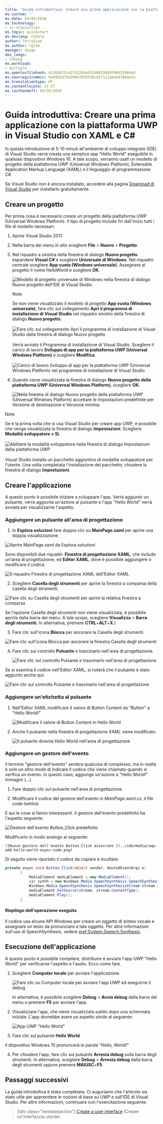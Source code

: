```yaml
---
title: 'Guida introduttiva: Creare una prima applicazione con la piattaforma UWP in Visual Studio con XAML e C# | Microsoft Docs'
ms.custom: ''
ms.date: 04/04/2018
ms.technology:
- vs-acquisition
ms.topic: quickstart
ms.devlang: CSharp
author: TerryGLee
ms.author: tglee
manager: douge
dev_langs:
- CSharp
ms.workload:
- multiple
ms.openlocfilehash: d1263b752a27522b9a551d8015689f60422984ad
ms.sourcegitcommit: 6a9d5bd75e50947659fd6c837111a6a547884e2a
ms.translationtype: HT
ms.contentlocale: it-IT
ms.lasthandoff: 04/16/2018
---
```

# <a name="quickstart-create-your-first-universal-windows-platform-application-in-visual-studio-with-xaml-and-c35"></a>Guida introduttiva: Creare una prima applicazione con la piattaforma UWP in Visual Studio con XAML e C&#35;

In questa introduzione di 5-10 minuti all'ambiente di sviluppo integrato (IDE) di Visual Studio verrà creata una semplice app "Hello World" eseguibile in qualsiasi dispositivo Windows 10. A tale scopo, verranno usati un modello di progetto della piattaforma UWP (Universal Windows Platform), Extensible Application Markup Language (XAML) e il linguaggio di programmazione C#.

Se Visual Studio non è ancora installato, accedere alla pagina [Download di Visual Studio](https://aka.ms/vsdownload?utm_source=mscom&utm_campaign=msdocs) per installarlo gratuitamente.

## <a name="create-a-project"></a>Creare un progetto

Per prima cosa è necessario creare un progetto della piattaforma UWP (Universal Windows Platform). Il tipo di progetto include fin dall'inizio tutti i file di modello necessari.

1. Aprire Visual Studio 2017.

2. Nella barra dei menu in alto scegliere **File** > **Nuovo** > **Progetto**.

3. Nel riquadro a sinistra della finestra di dialogo **Nuovo progetto** espandere **Visual C#** e scegliere **Universale di Windows**. Nel riquadro centrale scegliere **App vuota (Windows universale)**. Assegnare al progetto il nome *HelloWorld* e scegliere **OK**.

   ![Modello di progetto universale di Windows nella finestra di dialogo Nuovo progetto dell'IDE di Visual Studio](../ide/media/new-project-csharp-uwp-helloworld.png)

   > [!NOTE]
   > Se non viene visualizzato il modello di progetto **App vuota (Windows universale)**, fare clic sul collegamento **Apri il programma di installazione di Visual Studio** nel riquadro sinistro della finestra di dialogo **Nuovo progetto**.<br><br>![Fare clic sul collegamento Apri il programma di installazione di Visual Studio dalla finestra di dialogo Nuovo progetto](../ide/media/vb-open-visual-studio-installer-hello-world.png)<br><br>Verrà avviato il Programma di installazione di Visual Studio. Scegliere il carico di lavoro **Sviluppo di app per la piattaforma UWP (Universal Windows Platform)** e scegliere **Modifica**.<br><br>![Carico di lavoro Sviluppo di app per la piattaforma UWP (Universal Windows Platform) nel programma di installazione di Visual Studio](../ide/media/uwp-dev-workload.png)

4. Quando viene visualizzata la finestra di dialogo **Nuovo progetto della piattaforma UWP (Universal Windows Platform)**, scegliere **OK**.

   ![Nella finestra di dialogo Nuovo progetto della piattaforma UWP (Universal Windows Platform) accettare le impostazioni predefinite per Versione di destinazione e Versione minima](../ide/media/new-uwp-project-target-minver-dialog.png)

  > [!NOTE]
  > Se è la prima volta che si usa Visual Studio per creare app UWP, è possibile che venga visualizzata la finestra di dialogo **Impostazioni**. Scegliere **Modalità sviluppatore** e **Sì**.<br><br>
 ![Abilitare la modalità sviluppatore nella finestra di dialogo Impostazioni della piattaforma UWP](../ide/media/enable-developer-mode.png)<br><br>Visual Studio installa un pacchetto aggiuntivo di modalità sviluppatore per l'utente. Una volta completata l'installazione del pacchetto, chiudere la finestra di dialogo **Impostazioni**.

## <a name="create-the-application"></a>Creare l'applicazione

A questo punto è possibile iniziare a sviluppare l'app. Verrà aggiunto un pulsante, verrà aggiunta un'azione al pulsante e l'app "Hello World" verrà avviata per visualizzarne l'aspetto.

### <a name="add-a-button-to-the-design-canvas"></a>Aggiungere un pulsante all'area di progettazione

1. In **Esplora soluzioni** fare doppio clic su **MainPage.xaml** per aprire una doppia visualizzazione.

  ![Aprire MainPage.xaml da Esplora soluzioni ](../ide/media/uwp-solution-explorer-MainPage-xaml.png)

  Sono disponibili due riquadri: **Finestra di progettazione XAML**, che include un'area di progettazione, ed **Editor XAML**, dove è possibile aggiungere o modificare il codice.    

  ![Il riquadro Finestra di progettazione XAML dell'Editor XAML](../ide/media/uwp-xaml-editor.png)

2. Scegliere **Casella degli strumenti** per aprire la finestra a comparsa della casella degli strumenti.

  ![Fare clic su Casella degli strumenti per aprire la relativa finestra a comparsa](../ide/media/uwp-toolbox.png)

  Se l'opzione Casella degli strumenti non viene visualizzata, è possibile aprirla dalla barra dei menu. A tale scopo, scegliere **Visualizza** > **Barra degli strumenti**. In alternativa, premere **CTRL**+**ALT**+**X**.)

3. Fare clic sull'icona **Blocca** per ancorare la Casella degli strumenti.

  ![Fare clic sull'icona Blocca per ancorare la finestra Casella degli strumenti](../ide/media/uwp-toolbox-autohide.png)

4. Fare clic sul controllo **Pulsante** e trascinarlo nell'area di progettazione.

   ![Fare clic sul controllo Pulsante e trascinarlo nell'area di progettazione](../ide/media/uwp-toolbox-add-button-control.png)

  Se si esamina il codice nell'Editor XAML, si noterà che il pulsante è stato aggiunto anche qui:

  ![Fare clic sul controllo Pulsante e trascinarlo nell'area di progettazione](../ide/media/uwp-xaml-control-code-window.png)

### <a name="add-a-label-to-the-button"></a>Aggiungere un'etichetta al pulsante

1. Nell'Editor XAML modificare il valore di Button Content da "Button" a "Hello World!"

   ![Modificare il valore di Button Content in Hello World](../ide/media/uwp-change-button-text-in-xaml-code-window.png)

2. Anche il pulsante nella finestra di progettazione XAML viene modificato.

   ![Il pulsante diventa Hello World nell'area di progettazione](../ide/media/uwp-button-text-change-in-design-canvas.png)

### <a name="add-an-event-handler"></a>Aggiungere un gestore dell'evento

Il termine "gestore dell'evento" sembra qualcosa di complesso, ma in realtà è solo un altro modo di indicare il codice che viene chiamato quando si verifica un evento. In questo caso, aggiunge un'azione a "Hello World!" immagini (...).

1. Fare doppio clic sul pulsante nell'area di progettazione.

2.  Modificare il codice del gestore dell'evento in *MainPage.xaml.cs*, il file code-behind.

 E qui le cose si fanno interessanti. Il gestore dell'evento predefinito ha l'aspetto seguente:

   ![Gestore dell'evento Button_Click predefinito ](../ide/media/uwp-button-click-code.png)

 Modificarlo in modo analogo al seguente:

    ![Nuovo gestore dell'evento Button_Click asincrono ](../ide/media/uwp-add-hello-world-async-code.png)

  Di seguito viene riportato il codice da copiare e incollare:

  ```C#
  private async void Button_Click(object sender, RoutedEventArgs e)
         {
             MediaElement mediaElement = new MediaElement();
             var synth = new Windows.Media.SpeechSynthesis.SpeechSynthesizer();
             Windows.Media.SpeechSynthesis.SpeechSynthesisStream stream = await synth.SynthesizeTextToStreamAsync("Hello, World!");
             mediaElement.SetSource(stream, stream.ContentType);
             mediaElement.Play();
         }
  ```

#### <a name="what-did-we-just-do"></a>Riepilogo dell'operazione eseguita

Il codice usa alcune API Windows per creare un oggetto di sintesi vocale e assegnare un testo da pronunciare a tale oggetto. Per altre informazioni sull'uso di SpeechSynthesis, vedere <xref:System.Speech.Synthesis>.

## <a name="run-the-application"></a>Esecuzione dell'applicazione

A questo punto è possibile compilare, distribuire e avviare l'app UWP "Hello World" per verificarne l'aspetto e l'audio. Ecco come fare.

1. Scegliere **Computer locale** per avviare l'applicazione.

   ![Fare clic su Computer locale per avviare l'app UWP ed eseguirne il debug](../ide/media/uwp-start-or-debug.png "Fare clic su Computer locale per avviare l'app UWP ed eseguirne il debug")

   In alternativa, è possibile scegliere **Debug** > **Avvia debug** dalla barra dei menu o premere **F5** per avviare l'app.

2. Visualizzare l'app, che viene visualizzata subito dopo una schermata iniziale. L'app dovrebbe avere un aspetto simile al seguente:

   ![App UWP "Hello World"](../ide/media/uwp-hello-world-app.png)

3. Fare clic sul pulsante **Hello World**.

 Il dispositivo Windows 10 pronuncerà le parole "Hello, World!"

4. Per chiudere l'app, fare clic sul pulsante **Arresta debug** sulla barra degli strumenti. In alternativa, scegliere **Debug** > **Arresta debug** dalla barra degli strumenti oppure premere **MAIUSC**+**F5**.

## <a name="next-steps"></a>Passaggi successivi

La guida introduttiva è stata completata. Ci auguriamo che l'articolo sia stato utile per apprendere le nozioni di base su UWP e sull'IDE di Visual Studio. Per altre informazioni, continuare con l'esercitazione seguente:

> [!div class="nextstepaction"]
> [Create a user interface](/windows/uwp/design/basics/xaml-basics-ui) (Creare un'interfaccia utente)
